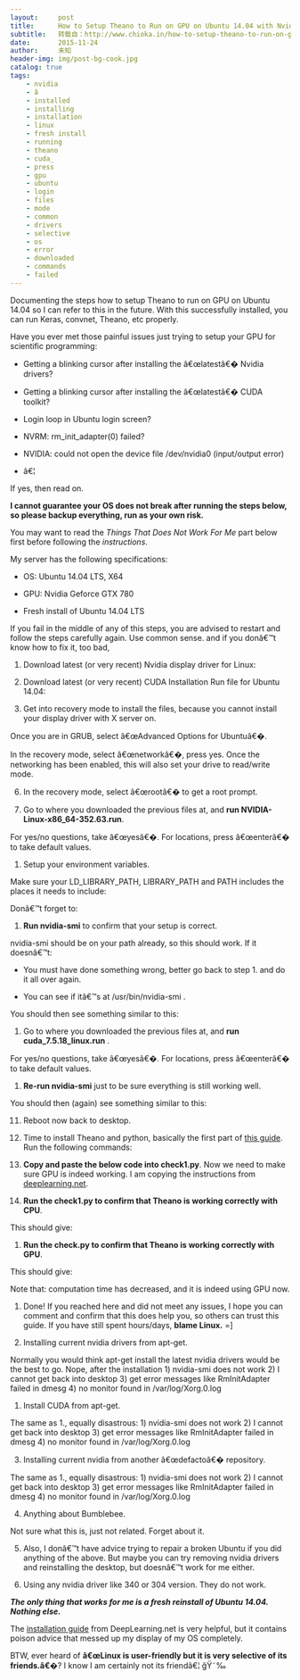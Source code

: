 ```yaml
---
layout:     post
title:      How to Setup Theano to Run on GPU on Ubuntu 14.04 with Nvidia Geforce GTX 780
subtitle:   转载自：http://www.chioka.in/how-to-setup-theano-to-run-on-gpu-on-ubuntu-14-04-with-nvidia-geforce-gtx-780/
date:       2015-11-24
author:     未知
header-img: img/post-bg-cook.jpg
catalog: true
tags:
    - nvidia
    - â
    - installed
    - installing
    - installation
    - linux
    - fresh install
    - running
    - theano
    - cuda_
    - press
    - gpu
    - ubuntu
    - login
    - files
    - mode
    - common
    - drivers
    - selective
    - os
    - error
    - downloaded
    - commands
    - failed
---
```


Documenting the steps how to setup Theano to run on GPU on Ubuntu 14.04 so I can refer to this in the future. With this successfully installed, you can run Keras, convnet, Theano, etc properly.

Have you ever met those painful issues just trying to setup your GPU for scientific programming:

- Getting a blinking cursor after installing the â€œlatestâ€� Nvidia drivers?

- Getting a blinking cursor after installing the â€œlatestâ€� CUDA toolkit?

- Login loop in Ubuntu login screen?

- NVRM: rm_init_adapter(0) failed?

- NVIDIA: could not open the device file /dev/nvidia0 (input/output error)

- â€¦


If yes, then read on.

**I cannot guarantee your OS does not break after running the steps below, so please backup everything, run as your own risk.**

You may want to read the *Things That Does Not Work For Me* part below first before following the *instructions*.

My server has the following specifications:

- OS: Ubuntu 14.04 LTS, X64

- GPU: Nvidia Geforce GTX 780

- Fresh install of Ubuntu 14.04 LTS


If you fail in the middle of any of this steps, you are advised to restart and follow the steps carefully again. Use common sense. and if you donâ€™t know how to fix it, too bad,

1. Download latest (or very recent) Nvidia display driver for Linux:


2. Download latest (or very recent) CUDA Installation Run file for Ubuntu 14.04:

3. Get into recovery mode to install the files, because you cannot install your display driver with X server on.


Once you are in GRUB, select â€œAdvanced Options for Ubuntuâ€�.


In the recovery mode, select â€œnetworkâ€�, press yes. Once the networking has been enabled, this will also set your drive to read/write mode.


6. In the recovery mode, select â€œrootâ€� to get a root prompt.

1. Go to where you downloaded the previous files at, and **run NVIDIA-Linux-x86_64-352.63.run**.


For yes/no questions, take â€œyesâ€�. For locations, press â€œenterâ€� to take default values.

1. Setup your environment variables.


Make sure your LD_LIBRARY_PATH, LIBRARY_PATH and PATH includes the places it needs to include:

Donâ€™t forget to:

1. **Run nvidia-smi** to confirm that your setup is correct.


nvidia-smi should be on your path already, so this should work. If it doesnâ€™t:

- You must have done something wrong, better go back to step 1. and do it all over again.

- You can see if itâ€™s at /usr/bin/nvidia-smi .


You should then see something similar to this:

1. Go to where you downloaded the previous files at, and **run cuda_7.5.18_linux.run** .


For yes/no questions, take â€œyesâ€�. For locations, press â€œenterâ€� to take default values.

1. **Re-run nvidia-smi** just to be sure everything is still working well.


You should then (again) see something similar to this:

11. Reboot now back to desktop.

1. Time to install Theano and python, basically the first part of [this guide](http://deeplearning.net/software/theano/install_ubuntu.html). Run the following commands:


1. **Copy and paste the below code into check1.py**. Now we need to make sure GPU is indeed working. I am copying the instructions from [deeplearning.net](http://deeplearning.net/software/theano/tutorial/using_gpu.html).


1. **Run the check1.py to confirm that Theano is working correctly with CPU**.


This should give:

1. **Run the check.py to confirm that Theano is working correctly with GPU**.


This should give:

Note that: computation time has decreased, and it is indeed using GPU now.

1. Done! If you reached here and did not meet any issues, I hope you can comment and confirm that this does help you, so others can trust this guide. If you have still spent hours/days, **blame Linux.** =]


1. Installing current nvidia drivers from apt-get.


Normally you would think apt-get install the latest nvidia drivers would be the best to go. Nope, after the installation 1) nvidia-smi does not work 2) I cannot get back into desktop 3) get error messages like RmInitAdapter failed in dmesg 4) no monitor found in /var/log/Xorg.0.log

1. Install CUDA from apt-get.


The same as 1., equally disastrous: 1) nvidia-smi does not work 2) I cannot get back into desktop 3) get error messages like RmInitAdapter failed in dmesg 4) no monitor found in /var/log/Xorg.0.log

3. Installing current nvidia from another â€œdefactoâ€� repository.

The same as 1., equally disastrous: 1) nvidia-smi does not work 2) I cannot get back into desktop 3) get error messages like RmInitAdapter failed in dmesg 4) no monitor found in /var/log/Xorg.0.log

4. Anything about Bumblebee.

Not sure what this is, just not related. Forget about it.

5. Also, I donâ€™t have advice trying to repair a broken Ubuntu if you did anything of the above. But maybe you can try removing nvidia drivers and reinstalling the desktop, but doesnâ€™t work for me either.

1. Using any nvidia driver like 340 or 304 version. They do not work.


***The only thing that works for me is a fresh reinstall of Ubuntu 14.04. Nothing else.***

The [installation guide](http://deeplearning.net/software/theano/install_ubuntu.html) from DeepLearning.net is very helpful, but it contains poison advice that messed up my display of my OS completely.

BTW, ever heard of **â€œLinux is user-friendly but it is very selective of its friends.â€�**? I know I am certainly not its friendâ€¦ ğŸ˜‰
